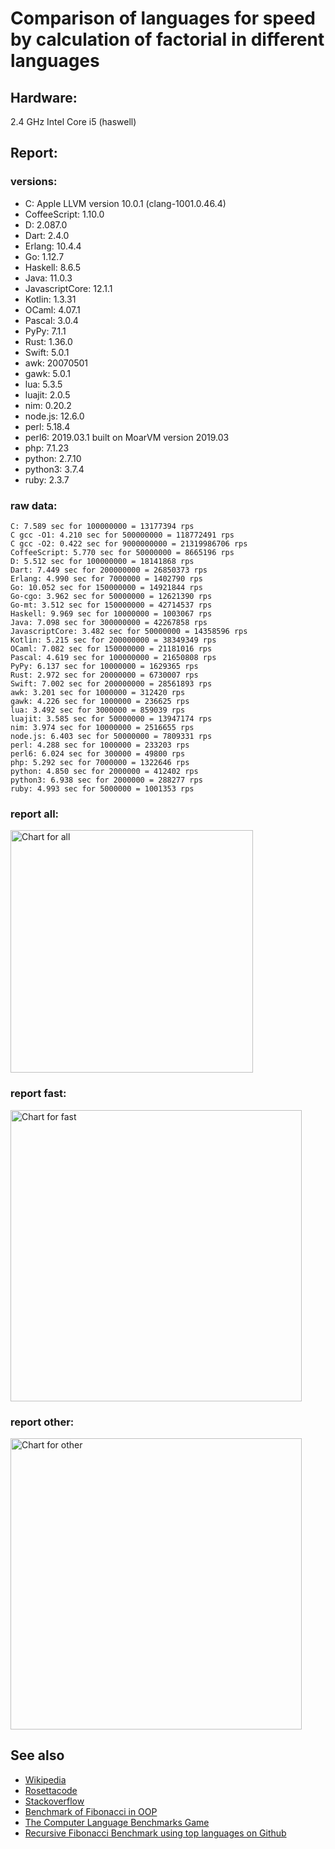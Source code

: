 Comparison of languages for speed by calculation of factorial in different languages
====================================================================================

Hardware:
---------
2.4 GHz Intel Core i5 (haswell)

Report:
-------
### versions:

  * C: Apple LLVM version 10.0.1 (clang-1001.0.46.4)
  * CoffeeScript: 1.10.0
  * D: 2.087.0
  * Dart: 2.4.0
  * Erlang: 10.4.4
  * Go: 1.12.7
  * Haskell: 8.6.5
  * Java: 11.0.3
  * JavascriptCore: 12.1.1
  * Kotlin: 1.3.31
  * OCaml: 4.07.1
  * Pascal: 3.0.4
  * PyPy: 7.1.1
  * Rust: 1.36.0
  * Swift: 5.0.1
  * awk: 20070501
  * gawk: 5.0.1
  * lua: 5.3.5
  * luajit: 2.0.5
  * nim: 0.20.2
  * node.js: 12.6.0
  * perl: 5.18.4
  * perl6: 2019.03.1 built on MoarVM version 2019.03
  * php: 7.1.23
  * python: 2.7.10
  * python3: 3.7.4
  * ruby: 2.3.7


### raw data:

    C: 7.589 sec for 100000000 = 13177394 rps
    C gcc -O1: 4.210 sec for 500000000 = 118772491 rps
    C gcc -O2: 0.422 sec for 9000000000 = 21319986706 rps
    CoffeeScript: 5.770 sec for 50000000 = 8665196 rps
    D: 5.512 sec for 100000000 = 18141868 rps
    Dart: 7.449 sec for 200000000 = 26850373 rps
    Erlang: 4.990 sec for 7000000 = 1402790 rps
    Go: 10.052 sec for 150000000 = 14921844 rps
    Go-cgo: 3.962 sec for 50000000 = 12621390 rps
    Go-mt: 3.512 sec for 150000000 = 42714537 rps
    Haskell: 9.969 sec for 10000000 = 1003067 rps
    Java: 7.098 sec for 300000000 = 42267858 rps
    JavascriptCore: 3.482 sec for 50000000 = 14358596 rps
    Kotlin: 5.215 sec for 200000000 = 38349349 rps
    OCaml: 7.082 sec for 150000000 = 21181016 rps
    Pascal: 4.619 sec for 100000000 = 21650808 rps
    PyPy: 6.137 sec for 10000000 = 1629365 rps
    Rust: 2.972 sec for 20000000 = 6730007 rps
    Swift: 7.002 sec for 200000000 = 28561893 rps
    awk: 3.201 sec for 1000000 = 312420 rps
    gawk: 4.226 sec for 1000000 = 236625 rps
    lua: 3.492 sec for 3000000 = 859039 rps
    luajit: 3.585 sec for 50000000 = 13947174 rps
    nim: 3.974 sec for 10000000 = 2516655 rps
    node.js: 6.403 sec for 50000000 = 7809331 rps
    perl: 4.288 sec for 1000000 = 233203 rps
    perl6: 6.024 sec for 300000 = 49800 rps
    php: 5.292 sec for 7000000 = 1322646 rps
    python: 4.850 sec for 2000000 = 412402 rps
    python3: 6.938 sec for 2000000 = 288277 rps
    ruby: 4.993 sec for 5000000 = 1001353 rps


### report all:

<img alt="Chart for all" width="388" src="https://chart.googleapis.com/chart?cht=bhs&chs=582x515&chd=t%3A118772491%2C42714537%2C42267858%2C38349348%2C28561893%2C26850372%2C21650807%2C21181015%2C18141868%2C14921844%2C14358596%2C13947173%2C13177393%2C12621389%2C8665196%2C7809331%2C6730007%2C2516655%2C1629365%2C1402789%2C1322646%2C1003067%2C1001353%2C859038%2C412402%2C312420%2C288276%2C236624%2C233203&chco=4d89f9&chbh=12&chds=0,118772491.055838&chxt=x,y,r&chxl=1%3A%7Cperl%7Cgawk%7Cpython3%7Cawk%7Cpython%7Clua%7Cruby%7CHaskell%7Cphp%7CErlang%7CPyPy%7Cnim%7CRust%7Cnode.js%7CCoffeeScript%7CGo-cgo%7CC%7Cluajit%7CJavascriptCore%7CGo%7CD%7COCaml%7CPascal%7CDart%7CSwift%7CKotlin%7CJava%7CGo-mt%7CC%20gcc%20-O1%7C2%3A%7C233203%20rps%7C236624%20rps%7C288276%20rps%7C312420%20rps%7C412402%20rps%7C859038%20rps%7C1001353%20rps%7C1003067%20rps%7C1322646%20rps%7C1402789%20rps%7C1629365%20rps%7C2516655%20rps%7C6730007%20rps%7C7809331%20rps%7C8665196%20rps%7C12621389%20rps%7C13177393%20rps%7C13947173%20rps%7C14358596%20rps%7C14921844%20rps%7C18141868%20rps%7C21181015%20rps%7C21650807%20rps%7C26850372%20rps%7C28561893%20rps%7C38349348%20rps%7C42267858%20rps%7C42714537%20rps%7C118772491%20rps%7C0%3A%7C0%20%25%7C10%20%25%7C20%20%25%7C30%20%25%7C40%20%25%7C50%20%25%7C60%20%25%7C70%20%25%7C80%20%25%7C90%20%25%7C100%20%25">

### report fast:

<img alt="Chart for fast" width="466" src="https://chart.googleapis.com/chart?cht=bhs&chs=700x328&chd=t%3A118772491%2C42714537%2C42267858%2C38349348%2C28561893%2C26850372%2C21650807%2C21181015%2C18141868%2C14921844%2C14358596%2C13947173%2C13177393%2C12621389%2C8665196%2C7809331%2C6730007%2C2516655&chco=4d89f9&chbh=12&chds=0,118772491.055838&chxt=x,y,r&chxl=1%3A%7Cnim%7CRust%7Cnode.js%7CCoffeeScript%7CGo-cgo%7CC%7Cluajit%7CJavascriptCore%7CGo%7CD%7COCaml%7CPascal%7CDart%7CSwift%7CKotlin%7CJava%7CGo-mt%7CC%20gcc%20-O1%7C2%3A%7C2516655%20rps%7C6730007%20rps%7C7809331%20rps%7C8665196%20rps%7C12621389%20rps%7C13177393%20rps%7C13947173%20rps%7C14358596%20rps%7C14921844%20rps%7C18141868%20rps%7C21181015%20rps%7C21650807%20rps%7C26850372%20rps%7C28561893%20rps%7C38349348%20rps%7C42267858%20rps%7C42714537%20rps%7C118772491%20rps%7C0%3A%7C0%20%25%7C10%20%25%7C20%20%25%7C30%20%25%7C40%20%25%7C50%20%25%7C60%20%25%7C70%20%25%7C80%20%25%7C90%20%25%7C100%20%25">

### report other:

<img alt="Chart for other" width="466" src="https://chart.googleapis.com/chart?cht=bhs&chs=700x209&chd=t%3A1629365%2C1402789%2C1322646%2C1003067%2C1001353%2C859038%2C412402%2C312420%2C288276%2C236624%2C233203&chco=4d89f9&chbh=12&chds=0,1629365.20176144&chxt=x,y,r&chxl=1%3A%7Cperl%7Cgawk%7Cpython3%7Cawk%7Cpython%7Clua%7Cruby%7CHaskell%7Cphp%7CErlang%7CPyPy%7C2%3A%7C233203%20rps%7C236624%20rps%7C288276%20rps%7C312420%20rps%7C412402%20rps%7C859038%20rps%7C1001353%20rps%7C1003067%20rps%7C1322646%20rps%7C1402789%20rps%7C1629365%20rps%7C0%3A%7C0%20%25%7C10%20%25%7C20%20%25%7C30%20%25%7C40%20%25%7C50%20%25%7C60%20%25%7C70%20%25%7C80%20%25%7C90%20%25%7C100%20%25">



See also
--------

  * [Wikipedia](http://en.wikipedia.org/wiki/Factorial)
  * [Rosettacode](http://rosettacode.org/wiki/Factorial)
  * [Stackoverflow](http://stackoverflow.com/questions/23930/factorial-algorithms-in-different-languages)
  * [Benchmark of Fibonacci in OOP](https://github.com/Balancer/benchmarks-fib-obj)
  * [The Computer Language Benchmarks Game](http://benchmarksgame.alioth.debian.org)
  * [Recursive Fibonacci Benchmark using top languages on Github](https://github.com/drujensen/fib)
